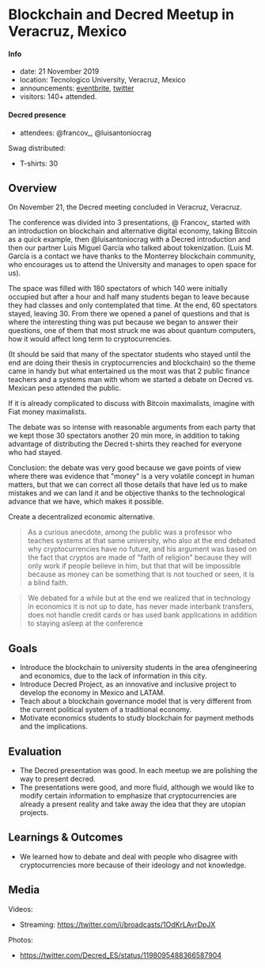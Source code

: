 # Blockchain and Decred Meetup in Veracruz, Mexico

#### Info

- date: 21 November 2019
- location: Tecnologico University, Veracruz, Mexico
- announcements: [eventbrite](https://www.eventbrite.com.ar/e/conferencia-blockchain-tickets-81397410847?utm_term=eventurl_text), [twitter](https://twitter.com/Decred_ES/status/1197228812498432000)
- visitors: 140+ attended.

#### Decred presence

- attendees: @francov\_, @luisantoniocrag

Swag distributed:

- T-shirts: 30

## Overview
On November 21, the Decred meeting concluded in Veracruz, Veracruz.

The conference was divided into 3 presentations, @ Francov_ started with an introduction on blockchain and alternative digital economy, taking Bitcoin as a quick example, then @luisantoniocrag with a Decred introduction and then our partner Luis Miguel García who talked about tokenization. (Luis M. García is a contact we have thanks to the Monterrey blockchain community, who encourages us to attend the University and manages to open space for us).

The space was filled with 180 spectators of which 140 were initially occupied but after a hour and half many students began to leave because they had classes and only contemplated that time. At the end, 60 spectators stayed, leaving 30. From there we opened a panel of questions and that is where the interesting thing was put because we began to answer their questions, one of them that most struck me was about quantum computers, how it would affect long term to cryptocurrencies.

(It should be said that many of the spectator students who stayed until the end are doing their thesis in cryptocurrencies and blockchain) so the theme came in handy but what entertained us the most was that 2 public finance teachers and a systems man with whom we started a debate on Decred vs. Mexican peso attended the public.

If it is already complicated to discuss with Bitcoin maximalists, imagine with Fiat money maximalists.

The debate was so intense with reasonable arguments from each party that we kept those 30 spectators another 20 min more, in addition to taking advantage of distributing the Decred t-shirts they reached for everyone who had stayed.


Conclusion: the debate was very good because we gave points of view where there was evidence that "money" is a very volatile concept in human matters, but that we can correct all those details that have led us to make mistakes and we can land it and be objective thanks to the technological advance that we have, which makes it possible.

Create a decentralized economic alternative.

> As a curious anecdote, among the public was a professor who teaches systems at that same university, who also at the end debated why cryptocurrencies have no future, and his argument was based on the fact that cryptos are made of "faith of religion" because they will only work if people believe in him, but that that will be impossible because as money can be something that is not touched or seen, it is a blind faith.

> We debated for a while but at the end we realized that in technology in economics it is not up to date, has never made interbank transfers, does not handle credit cards or has used bank applications in addition to staying asleep at the conference 



## Goals

- Introduce the blockchain to university students in the area of ​​engineering and economics, due to the lack of information in this city.
- Introduce Decred Project, as an innovative and inclusive project to develop the economy in Mexico and LATAM.
- Teach about a blockchain governance model that is very different from the current political system of a traditional economy.
- Motivate economics students to study blockchain for payment methods and the implications.

## Evaluation
- The Decred presentation was good. In each meetup we are polishing the way to present decred.
- The presentations were good, and more fluid, although we would like to modify certain information to emphasize that cryptocurrencies are already a present reality and take away the idea that they are utopian projects.

## Learnings & Outcomes
- We learned how to debate and deal with people who disagree with cryptocurrencies more because of their ideology and not knowledge.

## Media

Videos:

- Streaming: https://twitter.com/i/broadcasts/1OdKrLAvrDpJX

Photos:

- https://twitter.com/Decred_ES/status/1198095488366587904

